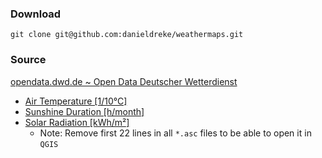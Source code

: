 ### Download
    git clone git@github.com:danieldreke/weathermaps.git

### Source
[opendata.dwd.de ~ Open Data Deutscher Wetterdienst](https://opendata.dwd.de/climate_environment/CDC/)
- [Air Temperature [1/10°C]](https://opendata.dwd.de/climate_environment/CDC/grids_germany/monthly/air_temperature_mean/)
- [Sunshine Duration [h/month]](https://opendata.dwd.de/climate_environment/CDC/grids_germany/monthly/sunshine_duration/)
- [Solar Radiation [kWh/m²]](https://opendata.dwd.de/climate_environment/CDC/grids_germany/monthly/radiation_global/)
  - Note: Remove first 22 lines in all `*.asc` files to be able to open it in `QGIS`
